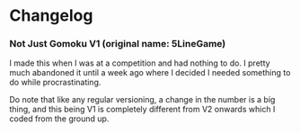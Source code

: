<h1>Changelog</h1>
<div>
<h3>Not Just Gomoku V1 (original name: 5LineGame)</h3>
<p>I made this when I was at a competition and had nothing to do. I pretty much abandoned it until a week ago where I decided I needed something to do while procrastinating. </p>
<p>Do note that like any regular versioning, a change in the number is a big thing, and this being V1 is completely different from V2 onwards which I coded from the ground up.</p>
</div>
